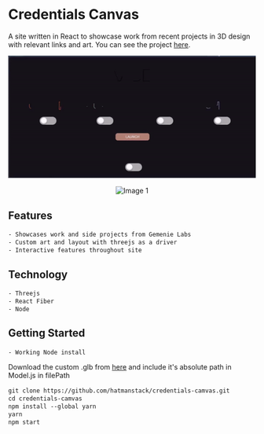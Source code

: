 # Credentials Canvas

A site written in React to showcase work from recent projects in 3D design with relevant links and art.  You can see the project [here](https://cg-portfolio.site/).

 <p align="center">
    <td><img src="https://github.com/HatmanStack/react-threejs-website/blob/main/public/ez.gif" alt="Image 1"></td></p>
     <p align="center">
    <td><img src="https://github.com/HatmanStack/react-threejs-website/blob/main/public/house.gif" alt="Image 1"></td></p>

## Features

    - Showcases work and side projects from Gemenie Labs
    - Custom art and layout with threejs as a driver
    - Interactive features throughout site

## Technology

    - Threejs
    - React Fiber
    - Node
    
## Getting Started

    - Working Node install

Download the custom .glb from [here](https://www.cg-portfolio.site/compressed.glb) and include it's absolute path in Model.js in filePath
    
```
git clone https://github.com/hatmanstack/credentials-camvas.git
cd credentials-camvas
npm install --global yarn
yarn
npm start
```


